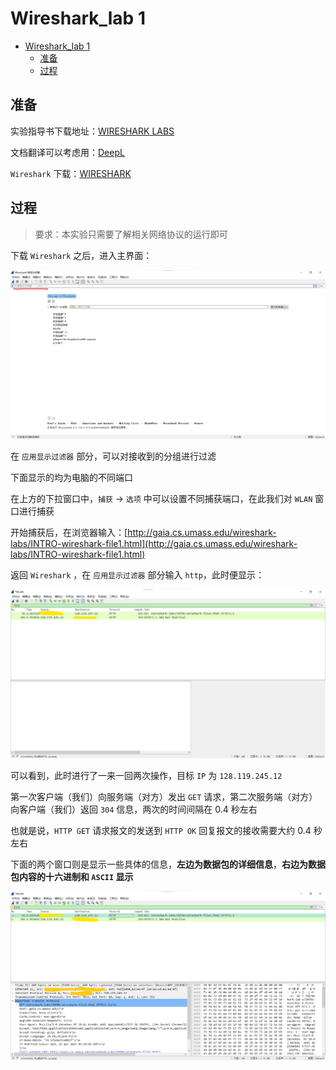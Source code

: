 # Wireshark_lab 1

- [Wireshark\_lab 1](#wireshark_lab-1)
  - [准备](#准备)
  - [过程](#过程)


## 准备

实验指导书下载地址：[WIRESHARK LABS](https://gaia.cs.umass.edu/kurose_ross/wireshark.php)

文档翻译可以考虑用：[DeepL](https://www.deepl.com/translator)

`Wireshark` 下载：[WIRESHARK](https://www.wireshark.org/download.html)

## 过程

> 要求：本实验只需要了解相关网络协议的运行即可

下载 `Wireshark` 之后，进入主界面：

![Wireshark_lab 1.1](./img/Wireshark_lab1.1.png)

在 `应用显示过滤器` 部分，可以对接收到的分组进行过滤

下面显示的均为电脑的不同端口

在上方的下拉窗口中，`捕获` -> `选项` 中可以设置不同捕获端口，在此我们对 `WLAN` 窗口进行捕获

开始捕获后，在浏览器输入：[http://gaia.cs.umass.edu/wireshark-labs/INTRO-wireshark-file1.html](http://gaia.cs.umass.edu/wireshark-labs/INTRO-wireshark-file1.html)

返回 `Wireshark` ，在 `应用显示过滤器` 部分输入 `http`，此时便显示：

![Wireshark_lab1.2](./img/Wireshark_lab1.2.png)

可以看到，此时进行了一来一回两次操作，目标 `IP` 为 `128.119.245.12`

第一次客户端（我们）向服务端（对方）发出 `GET` 请求，第二次服务端（对方）向客户端（我们）返回 `304` 信息，两次的时间间隔在 $0.4$ 秒左右

也就是说，`HTTP GET` 请求报文的发送到 `HTTP OK` 回复报文的接收需要大约 $0.4$ 秒左右

下面的两个窗口则是显示一些具体的信息，**左边为数据包的详细信息**，**右边为数据包内容的十六进制和 `ASCII` 显示**

![Wireshark_lab1.3](./img/Wireshark_lab1.3.png)